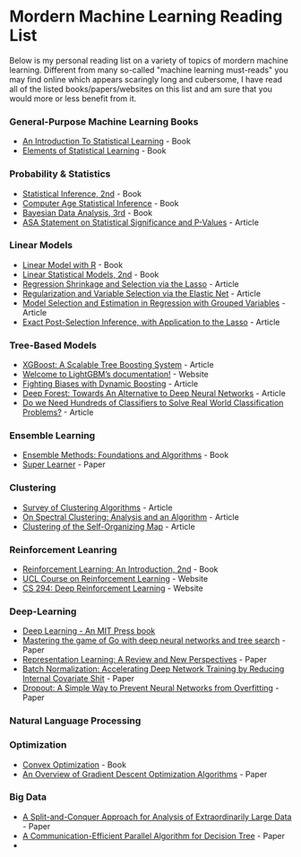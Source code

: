 # Mordern Machine Learning Reading List
Below is my personal reading list on a variety of topics of mordern machine learning. Different from many so-called "machine learning must-reads" you may find online which appears scaringly long and cubersome, I have read all of the listed books/papers/websites on this list and am sure that you would more or less benefit from it.

### General-Purpose Machine Learning Books

* [An Introduction To Statistical Learning](http://www-bcf.usc.edu/~gareth/ISL/) - Book
* [Elements of Statistical Learning](http://web.stanford.edu/~hastie/ElemStatLearn/) - Book

### Probability & Statistics

* [Statistical Inference, 2nd](https://www.amazon.com/Statistical-Inference-George-Casella/dp/0534243126) - Book
* [Computer Age Statistical Inference](https://web.stanford.edu/~hastie/CASI_files/PDF/casi.pdf) - Book
* [Bayesian Data Analysis, 3rd](https://www.amazon.com/Bayesian-Analysis-Chapman-Statistical-Science/dp/1439840954) - Book
* [ASA Statement on Statistical Significance and P-Values](http://amstat.tandfonline.com/doi/pdf/10.1080/00031305.2016.1154108?needAccess=true) - Article

### Linear Models

* [Linear Model with R](http://www.utstat.toronto.edu/~brunner/books/LinearModelsWithR.pdf) - Book
* [Linear Statistical Models, 2nd](https://www.amazon.com/Linear-Statistical-Models-James-Stapleton/dp/0470231467) - Book
* [Regression Shrinkage and Selection via the Lasso](https://statweb.stanford.edu/~tibs/lasso/lasso.pdf) - Article
* [Regularization and Variable Selection via the Elastic Net](https://web.stanford.edu/~hastie/Papers/B67.2%20(2005)%20301-320%20Zou%20&%20Hastie.pdf) - Article
* [Model Selection and Estimation in Regression with Grouped Variables](http://citeseerx.ist.psu.edu/viewdoc/download?doi=10.1.1.366.4278&rep=rep1&type=pdf) - Article
* [Exact Post-Selection Inference, with Application to the Lasso](https://arxiv.org/abs/1311.6238.pdf) - Article

### Tree-Based Models

* [XGBoost: A Scalable Tree Boosting System](https://arxiv.org/pdf/1603.02754.pdf) - Article
* [Welcome to LightGBM’s documentation!](https://lightgbm.readthedocs.io/en/latest/) - Website
* [Fighting Biases with Dynamic Boosting](https://arxiv.org/pdf/1706.09516.pdf) - Article
* [Deep Forest: Towards An Alternative to Deep Neural Networks](https://arxiv.org/pdf/1702.08835.pdf) - Article
* [Do we Need Hundreds of Classifiers to Solve Real World Classification Problems?](http://jmlr.org/papers/volume15/delgado14a/delgado14a.pdf) - Article

### Ensemble Learning

* [Ensemble Methods: Foundations and Algorithms](https://www.amazon.com/Ensemble-Methods-Foundations-Algorithms-Knowledge/dp/1439830037) - Book
* [Super Learner](http://biostats.bepress.com/cgi/viewcontent.cgi?article=1226&context=ucbbiostat) - Paper

### Clustering
* [Survey of Clustering Algorithms](http://citeseerx.ist.psu.edu/viewdoc/download?doi=10.1.1.318.2219&rep=rep1&type=pdf) - Article
* [On Spectral Clustering: Analysis and an Algorithm](http://ai.stanford.edu/~ang/papers/nips01-spectral.pdf) - Article
* [Clustering of the Self-Organizing Map](https://pdfs.semanticscholar.org/028a/ddc2d0fd97418bb0861504592a1fe1177028.pdf) - Article

### Reinforcement Leanring

* [Reinforcement Learning: An Introduction, 2nd](hhttp://ufal.mff.cuni.cz/~straka/courses/npfl114/2016/sutton-bookdraft2016sep.pdf) - Book
* [UCL Course on Reinforcement Learning](http://www0.cs.ucl.ac.uk/staff/d.silver/web/Teaching.html) - Website
* [CS 294: Deep Reinforcement Learning](http://rll.berkeley.edu/deeprlcourse/) - Website

### Deep-Learning

* [Deep Learning - An MIT Press book](http://www.deeplearningbook.org/)
* [Mastering the game of Go with deep neural networks and tree search](https://gogameguru.com/i/2016/03/deepmind-mastering-go.pdf) - Paper
* [Representation Learning: A Review and New Perspectives](https://arxiv.org/pdf/1206.5538.pdf) - Paper
* [Batch Normalization: Accelerating Deep Network Training by Reducing Internal Covariate Shit](https://arxiv.org/pdf/1502.03167v3.pdf) - Paper
* [Dropout: A Simple Way to Prevent Neural Networks from Overfitting](https://www.cs.toronto.edu/~hinton/absps/JMLRdropout.pdf) - Paper

### Natural Language Processing


### Optimization

* [Convex Optimization](http://web.stanford.edu/~boyd/cvxbook/bv_cvxbook.pdf) - Book
* [An Overview of Gradient Descent Optimization Algorithms](https://arxiv.org/pdf/1609.04747.pdf) - Paper

### Big Data

* [A Split-and-Conquer Approach for Analysis of Extraordinarily Large Data]() - Paper
* [A Communication-Efficient Parallel Algorithm for Decision Tree]() - Paper
* 
